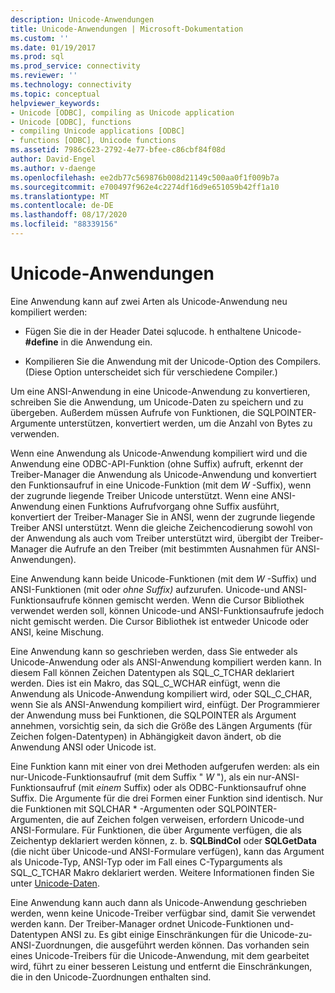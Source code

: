 ```yaml
---
description: Unicode-Anwendungen
title: Unicode-Anwendungen | Microsoft-Dokumentation
ms.custom: ''
ms.date: 01/19/2017
ms.prod: sql
ms.prod_service: connectivity
ms.reviewer: ''
ms.technology: connectivity
ms.topic: conceptual
helpviewer_keywords:
- Unicode [ODBC], compiling as Unicode application
- Unicode [ODBC], functions
- compiling Unicode applications [ODBC]
- functions [ODBC], Unicode functions
ms.assetid: 7986c623-2792-4e77-bfee-c86cbf84f08d
author: David-Engel
ms.author: v-daenge
ms.openlocfilehash: ee2db77c569876b008d21149c500aa0f1f009b7a
ms.sourcegitcommit: e700497f962e4c2274df16d9e651059b42ff1a10
ms.translationtype: MT
ms.contentlocale: de-DE
ms.lasthandoff: 08/17/2020
ms.locfileid: "88339156"
---
```

# <a name="unicode-applications"></a>Unicode-Anwendungen
Eine Anwendung kann auf zwei Arten als Unicode-Anwendung neu kompiliert werden:  
  
-   Fügen Sie die in der Header Datei sqlucode. h enthaltene Unicode- **#define** in die Anwendung ein.  
  
-   Kompilieren Sie die Anwendung mit der Unicode-Option des Compilers. (Diese Option unterscheidet sich für verschiedene Compiler.)  
  
 Um eine ANSI-Anwendung in eine Unicode-Anwendung zu konvertieren, schreiben Sie die Anwendung, um Unicode-Daten zu speichern und zu übergeben. Außerdem müssen Aufrufe von Funktionen, die SQLPOINTER-Argumente unterstützen, konvertiert werden, um die Anzahl von Bytes zu verwenden.  
  
 Wenn eine Anwendung als Unicode-Anwendung kompiliert wird und die Anwendung eine ODBC-API-Funktion (ohne Suffix) aufruft, erkennt der Treiber-Manager die Anwendung als Unicode-Anwendung und konvertiert den Funktionsaufruf in eine Unicode-Funktion (mit dem *W* -Suffix), wenn der zugrunde liegende Treiber Unicode unterstützt. Wenn eine ANSI-Anwendung einen Funktions Aufrufvorgang ohne Suffix ausführt, konvertiert der Treiber-Manager Sie in ANSI, wenn der zugrunde liegende Treiber ANSI unterstützt. Wenn die gleiche Zeichencodierung sowohl von der Anwendung als auch vom Treiber unterstützt wird, übergibt der Treiber-Manager die Aufrufe an den Treiber (mit bestimmten Ausnahmen für ANSI-Anwendungen).  
  
 Eine Anwendung kann beide Unicode-Funktionen (mit dem *W* -Suffix) und ANSI-Funktionen (mit oder *ohne Suffix)* aufzurufen. Unicode-und ANSI-Funktionsaufrufe können gemischt werden. Wenn die Cursor Bibliothek verwendet werden soll, können Unicode-und ANSI-Funktionsaufrufe jedoch nicht gemischt werden. Die Cursor Bibliothek ist entweder Unicode oder ANSI, keine Mischung.  
  
 Eine Anwendung kann so geschrieben werden, dass Sie entweder als Unicode-Anwendung oder als ANSI-Anwendung kompiliert werden kann. In diesem Fall können Zeichen Datentypen als SQL_C_TCHAR deklariert werden. Dies ist ein Makro, das SQL_C_WCHAR einfügt, wenn die Anwendung als Unicode-Anwendung kompiliert wird, oder SQL_C_CHAR, wenn Sie als ANSI-Anwendung kompiliert wird, einfügt. Der Programmierer der Anwendung muss bei Funktionen, die SQLPOINTER als Argument annehmen, vorsichtig sein, da sich die Größe des Längen Arguments (für Zeichen folgen-Datentypen) in Abhängigkeit davon ändert, ob die Anwendung ANSI oder Unicode ist.  
  
 Eine Funktion kann mit einer von drei Methoden aufgerufen werden: als ein nur-Unicode-Funktionsaufruf (mit dem Suffix " *W* "), als ein nur-ANSI-Funktionsaufruf (mit *einem* Suffix) oder als ODBC-Funktionsaufruf ohne Suffix. Die Argumente für die drei Formen einer Funktion sind identisch. Nur die Funktionen mit SQLCHAR \* -Argumenten oder SQLPOINTER-Argumenten, die auf Zeichen folgen verweisen, erfordern Unicode-und ANSI-Formulare. Für Funktionen, die über Argumente verfügen, die als Zeichentyp deklariert werden können, z. b. **SQLBindCol** oder **SQLGetData** (die nicht über Unicode-und ANSI-Formulare verfügen), kann das Argument als Unicode-Typ, ANSI-Typ oder im Fall eines C-Typarguments als SQL_C_TCHAR Makro deklariert werden. Weitere Informationen finden Sie unter [Unicode-Daten](../../../odbc/reference/develop-app/unicode-data.md).  
  
 Eine Anwendung kann auch dann als Unicode-Anwendung geschrieben werden, wenn keine Unicode-Treiber verfügbar sind, damit Sie verwendet werden kann. Der Treiber-Manager ordnet Unicode-Funktionen und-Datentypen ANSI zu. Es gibt einige Einschränkungen für die Unicode-zu-ANSI-Zuordnungen, die ausgeführt werden können. Das vorhanden sein eines Unicode-Treibers für die Unicode-Anwendung, mit dem gearbeitet wird, führt zu einer besseren Leistung und entfernt die Einschränkungen, die in den Unicode-Zuordnungen enthalten sind.
